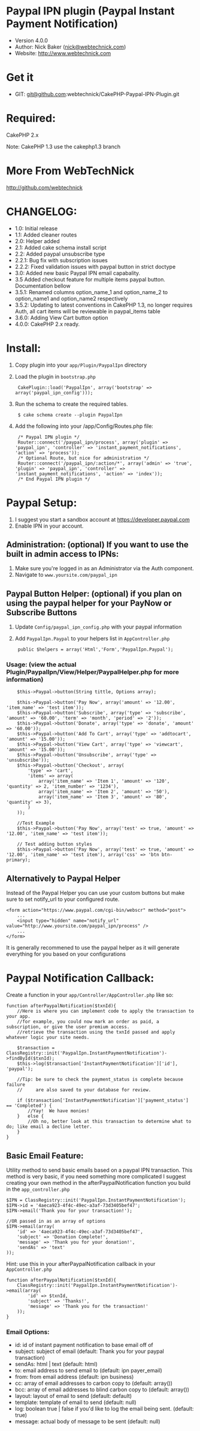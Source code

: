 # Paypal IPN plugin  (Paypal Instant Payment Notification)
* Version 4.0.0
* Author: Nick Baker (nick@webtechnick.com)
* Website: http://www.webtechnick.com

# Get it
* GIT: git@github.com:webtechnick/CakePHP-Paypal-IPN-Plugin.git

# Required:
CakePHP 2.x

Note: CakePHP 1.3 use the cakephp1.3 branch

# More From WebTechNick
http://github.com/webtechnick

# CHANGELOG:
* 1.0: Initial release
* 1.1: Added cleaner routes
* 2.0: Helper added
* 2.1: Added cake schema install script
* 2.2: Added paypal unsubscribe type
* 2.2.1: Bug fix with subscription issues
* 2.2.2: Fixed validation issues with paypal button in strict doctype
* 3.0: Added new basic Paypal IPN email capabality.
* 3.5 Added checkout feature for multiple items paypal button.  Documentation bellow
* 3.5.1: Renamed columns option_name_1 and option_name_2 to option_name1 and option_name2 respectively
* 3.5.2: Updating to latest conventions in CakePHP 1.3, no longer requires Auth, all cart items will be reviewable in paypal_items table
* 3.6.0: Adding View Cart button option
* 4.0.0: CakePHP 2.x ready.

# Install:
1. Copy plugin into your `app/Plugin/PaypalIpn` directory
2. Load the plugin in `bootstrap.php`

		CakePlugin::load('PaypalIpn', array('bootstrap' => array('paypal_ipn_config')));

2. Run the schema to create the required tables.

		$ cake schema create --plugin PaypalIpn
		
3. Add the following into your /app/Config/Routes.php file:

		/* Paypal IPN plugin */
		Router::connect('/paypal_ipn/process', array('plugin' => 'paypal_ipn', 'controller' => 'instant_payment_notifications', 'action' => 'process'));
		/* Optional Route, but nice for administration */
		Router::connect('/paypal_ipn/:action/*', array('admin' => 'true', 'plugin' => 'paypal_ipn', 'controller' => 'instant_payment_notifications', 'action' => 'index'));
		/* End Paypal IPN plugin */
  
# Paypal Setup:
1. I suggest you start a sandbox account at https://developer.paypal.com
2. Enable IPN in your account.
  
## Administration: (optional) If you want to use the built in admin access to IPNs:
1. Make sure you're logged in as an Administrator via the Auth component.
2. Navigate to `www.yoursite.com/paypal_ipn`


## Paypal Button Helper: (optional) if you plan on using the paypal helper for your PayNow or Subscribe Buttons
1. Update `Config/paypal_ipn_config.php` with your paypal information
2. Add `PaypalIpn.Paypal` to your helpers list in `AppController.php`

		public $helpers = array('Html','Form','PaypalIpn.Paypal');
	
### Usage: (view the actual Plugin/PaypalIpn/View/Helper/PaypalHelper.php for more information)

		$this->Paypal->button(String tittle, Options array); 
	 
		$this->Paypal->button('Pay Now', array('amount' => '12.00', 'item_name' => 'test item'));
		$this->Paypal->button('Subscribe', array('type' => 'subscribe', 'amount' => '60.00', 'term' => 'month', 'period' => '2'));
		$this->Paypal->button('Donate', array('type' => 'donate', 'amount' => '60.00'));
		$this->Paypal->button('Add To Cart', array('type' => 'addtocart', 'amount' => '15.00'));
		$this->Paypal->button('View Cart', array('type' => 'viewcart', 'amount' => '15.00'));
		$this->Paypal->button('Unsubscribe', array('type' => 'unsubscribe'));
		$this->Paypal->button('Checkout', array(
			'type' => 'cart',
			'items' => array(
				array('item_name' => 'Item 1', 'amount' => '120', 'quantity' => 2, 'item_number' => '1234'),
				array('item_name' => 'Item 2', 'amount' => '50'),
				array('item_name' => 'Item 3', 'amount' => '80', 'quantity' => 3),
			)
		));
		
		//Test Example
		$this->Paypal->button('Pay Now', array('test' => true, 'amount' => '12.00', 'item_name' => 'test item'));
		
		// Test adding button styles
		$this->Paypal->button('Pay Now', array('test' => true, 'amount' => '12.00', 'item_name' => 'test item'), array('css' => 'btn btn-primary);
       
## Alternatively to Paypal Helper 
Instead of the Paypal Helper you can use your custom buttons but make sure to set notify_url to your configured route.

	<form action="https://www.paypal.com/cgi-bin/webscr" method="post">
		...
		<input type="hidden" name="notify_url" value="http://www.yoursite.com/paypal_ipn/process" />
		...
	</form>

It is generally recommened to use the paypal helper as it will generate everything for you based on your configurations

# Paypal Notification Callback:
Create a function in your `app/Controller/AppController.php` like so:

	function afterPaypalNotification($txnId){
		//Here is where you can implement code to apply the transaction to your app.
		//for example, you could now mark an order as paid, a subscription, or give the user premium access.
		//retrieve the transaction using the txnId passed and apply whatever logic your site needs.
		
		$transaction = ClassRegistry::init('PaypalIpn.InstantPaymentNotification')->findById($txnId);
		$this->log($transaction['InstantPaymentNotification']['id'], 'paypal');
		
		//Tip: be sure to check the payment_status is complete because failure 
		//     are also saved to your database for review.
		
		if ($transaction['InstantPaymentNotification']['payment_status'] == 'Completed') {
			//Yay!  We have monies!
		}	else {
			//Oh no, better look at this transaction to determine what to do; like email a decline letter.
		}
	} 
  
## Basic Email Feature:
Utility method to send basic emails based on a paypal IPN transaction.
This method is very basic, if you need something more complicated I suggest
creating your own method in the afterPaypalNotification function you build
in the `app_controller.php`

	$IPN = ClassRegistry::init('PaypalIpn.InstantPaymentNotification');
	$IPN->id = '4aeca923-4f4c-49ec-a3af-73d3405bef47';
	$IPN->email('Thank you for your transaction!');
	
	//OR passed in as an array of options
	$IPN->email(array(
		'id' => '4aeca923-4f4c-49ec-a3af-73d3405bef47',
		'subject' => 'Donation Complete!',
		'message' => 'Thank you for your donation!',
		'sendAs' => 'text'
	));

Hint: use this in your afterPaypalNotification callback in your `AppController.php`
   
	function afterPaypalNotification($txnId){
		ClassRegistry::init('PaypalIpn.InstantPaymentNotification')->email(array(
			'id' => $txnId,
			'subject' => 'Thanks!',
			'message' => 'Thank you for the transaction!'
		));
	}

### Email Options:
* id: id of instant payment notification to base email off of
* subject: subject of email (default: Thank you for your paypal transaction)
* sendAs: html | text (default: html)
* to: email address to send email to (default: ipn payer_email)
* from: from email address (default: ipn business)
* cc: array of email addresses to carbon copy to (default: array())
* bcc: array of email addresses to blind carbon copy to (default: array())
* layout: layout of email to send (default: default)
* template: template of email to send (default: null)
* log: boolean true | false if you'd like to log the email being sent. (default: true)
* message: actual body of message to be sent (default: null)